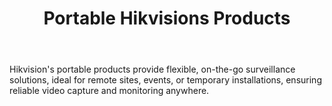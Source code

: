 ---
id: 6
title:  "Portable Hikvisions Products"
body:   "Hikvision's portable products provide flexible, on-the-go surveillance solutions, ideal for remote sites, events, or temporary installations, ensuring reliable video capture and monitoring anywhere."
name: "Portable Products"
---